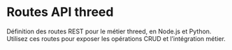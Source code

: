# Routes API threed
Définition des routes REST pour le métier threed, en Node.js et Python. Utilisez ces routes pour exposer les opérations CRUD et l’intégration métier.
